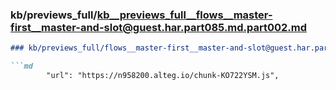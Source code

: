 ### kb/previews_full/kb__previews_full__flows__master-first__master-and-slot@guest.har.part085.md.part002.md

```md
### kb/previews_full/flows__master-first__master-and-slot@guest.har.part085.md (part 002)

```md
        "url": "https://n958200.alteg.io/chunk-KO722YSM.js",
        
```

```

```

